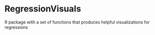# RegressionVisuals
R package with a set of functions that produces helpful visualizations for regressions
